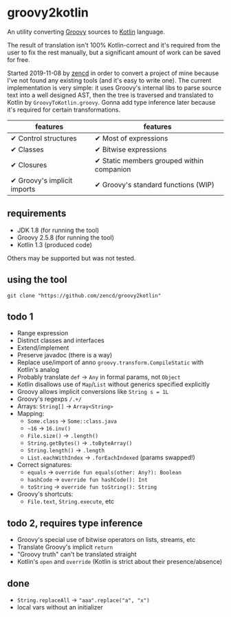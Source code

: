 # groovy2kotlin

An utility converting [Groovy](http://groovy-lang.org/) sources to [Kotlin](https://kotlinlang.org/) language.

The result of translation isn't 100% Kotlin-correct and it's required from the user to fix the rest manually,
but a significant amount of work can be saved for free.

Started 2019-11-08 by [zencd](https://github.com/zencd) in order to convert a project of mine
because I've not found any existing tools (and it's easy to write one).
The current implementation is very simple: it uses Groovy's internal
libs to parse source text into a well designed AST, then the tree is traversed and
translated to Kotlin by `GroovyToKotlin.groovy`. Gonna add type inference later
because it's required for certain transformations.

| features | features
|----------|------------- 
| ✔ Control structures | ✔ Most of expressions
| ✔ Classes | ✔ Bitwise expressions
| ✔ Closures | ✔ Static members grouped within companion
| ✔ Groovy's implicit imports | ✔ Groovy's standard functions (WIP)

## requirements

- JDK 1.8 (for running the tool)
- Groovy 2.5.8 (for running the tool)
- Kotlin 1.3 (produced code)

Others may be supported but was not tested.

## using the tool

    git clone "https://github.com/zencd/groovy2kotlin"

## todo 1

- Range expression
- Distinct classes and interfaces
- Extend/implement
- Preserve javadoc (there is a way)
- Replace use/import of anno `groovy.transform.CompileStatic` with Kotlin's analog
- Probably translate `def` → `Any` in formal params, not `Object`
- Kotlin disallows use of `Map`/`List` without generics specified explicitly
- Groovy allows implicit conversions like `String s = 1L`
- Groovy's regexps `/.+/`
- Arrays: `String[]` → `Array<String>`
- Mapping:
    - `Some.class` → `Some::class.java`
    - `~16` → `16.inv()`
    - `File.size()` → `.length()`
    - `String.getBytes()` → `.toByteArray()`
    - `String.length()` → `.length`
    - `List.eachWithIndex` → `.forEachIndexed` (params swapped!)
- Correct signatures:
    - `equals` → `override fun equals(other: Any?): Boolean`
    - `hashCode` → `override fun hashCode(): Int`
    - `toString` → `override fun toString(): String`
- Groovy's shortcuts:
    - `File.text`, `String.execute`, etc

## todo 2, requires type inference

- Groovy's special use of bitwise operators on lists, streams, etc
- Translate Groovy's implicit `return`
- "Groovy truth" can't be translated straight
- Kotlin's `open` and `override` (Kotlin is strict about their presence/absence)

## done

- `String.replaceAll` → `"aaa".replace("a", "x")`
- local vars without an initializer
